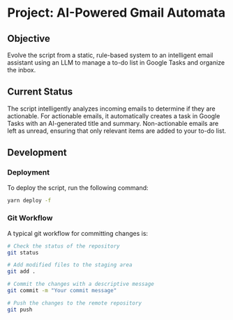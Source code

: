 # Project: AI-Powered Gmail Automata

## Objective
Evolve the script from a static, rule-based system to an intelligent email assistant using an LLM to manage a to-do list in Google Tasks and organize the inbox.

## Current Status
The script intelligently analyzes incoming emails to determine if they are actionable. For actionable emails, it automatically creates a task in Google Tasks with an AI-generated title and summary. Non-actionable emails are left as unread, ensuring that only relevant items are added to your to-do list.

## Development

### Deployment
To deploy the script, run the following command:
```bash
yarn deploy -f
```

### Git Workflow
A typical git workflow for committing changes is:
```bash
# Check the status of the repository
git status

# Add modified files to the staging area
git add .

# Commit the changes with a descriptive message
git commit -m "Your commit message"

# Push the changes to the remote repository
git push
```
